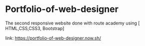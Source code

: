 # Portfolio-of-web-designer
The second responsive website done with route academy using [ HTML,CSS,CSS3, Bootstrap]

link: https://portfolio-of-web-designer.now.sh/
